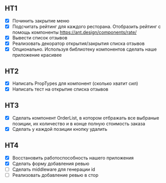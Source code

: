 ## HT1

- [x] Починить закрытие меню
- [x] Подсчитать рейтинг для каждого ресторана. Отобразить рейтинг с помощь компоненты <https://ant.design/components/rate/>
- [x] Вывести список отзывов
- [x] Реализовать декоратор открытия/закрытия списка отзывов
- [x] Опционально. Используя библиотеку компонентов сделать наше приложение красивее

## HT2

- [x] Написать PropTypes для компонент (сколько хватит сил)
- [x] Написать тест на открытие списка отзывов

## HT3

- [x] Сделать компонент OrderList, в котором отбражать все выбраные позиции, их количество и в конце полную стоимость заказа
- [x] Сделать у каждой позиции кнопку удалить

## HT4

- [x] Восстановить работоспособность нашего приложения
- [x] Сделать форму добавления ревью
- [ ] Сделать middleware для генерации id
- [ ] Реализовать добавление ревью в стор
